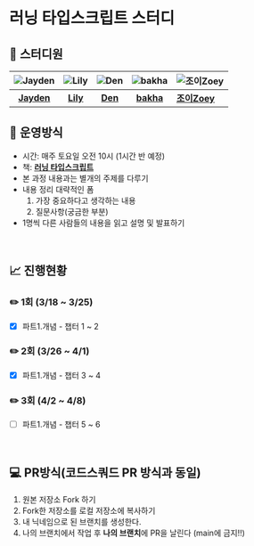 # 러닝 타입스크립트 스터디

## 🥚 스터디원
| ![Jayden](https://avatars.githubusercontent.com/u/86241737?v=4) | ![Lily](https://avatars.githubusercontent.com/u/88878874?v=4) | ![Den](https://avatars.githubusercontent.com/u/81420856?v=4) | ![bakha](https://avatars.githubusercontent.com/u/114852081?v=4) | ![조이Zoey](https://avatars.githubusercontent.com/u/111998760?v=4) |
| :-------------------------------------------------------------: | :------------------------------------------------------------: | :----------------------------------------------------------: | :-------------------------------------------------------------: | ------------------------------------------------------------- |
|             [**Jayden**](https://github.com/JaydenLee1116)              |             [**Lily**](https://github.com/ahnlook)             |           [**Den**](https://github.com/sjuhan123)            |            [**bakha**](https://github.com/bakhacode)            |            [**조이Zoey**](https://github.com/youzysu)            | 

## 📝 운영방식
- 시간: 매주 토요일 오전 10시 (1시간 반 예정)
- 책: [**러닝 타입스크립트**](http://www.yes24.com/Product/Goods/116585556)
- 본 과정 내용과는 별개의 주제를 다루기
- 내용 정리 대략적인 폼
    1. 가장 중요하다고 생각하는 내용
    2. 질문사항(궁금한 부분)
- 1명씩 다른 사람들의 내용을 읽고 설명 및 발표하기

<br>

## 📈 진행현황
### ✏️ 1회 (3/18 ~ 3/25)
- [x] 파트1.개념 - 챕터 1 ~ 2
### ✏️ 2회 (3/26 ~ 4/1)
- [x] 파트1.개념 - 챕터 3 ~ 4
### ✏️ 3회 (4/2 ~ 4/8)
- [ ] 파트1.개념 - 챕터 5 ~ 6

<br>

## 💻 PR방식(코드스쿼드 PR 방식과 동일)
1. 원본 저장소 Fork 하기
2. Fork한 저장소를 로컬 저장소에 복사하기
3. 내 닉네임으로 된 브랜치를 생성한다.
4. 나의 브랜치에서 작업 후 **나의 브랜치**에 PR을 날린다 (main에 금지!!)
